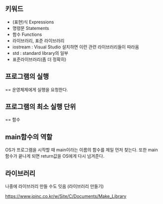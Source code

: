 ## 키워드

- (표현)식 Expressions
- 명령문 Statements
- 함수 Functions
- 라이브러리, 표준 라이브러리
- iostream : Visual Studio 설치하면 이런 관련 라이브러리들이 따라옴
- std :  standard library의 일부
- 표준라이브러리(좀 더 정확히)

## 프로그램의 실행

== 운영체제에게 실행을 요청한다.

## 프로그램의 최소 실행 단위

 == 함수

## main함수의 역할

OS가 프로그램을 시작할 때 main이라는 이름의 함수를 제일 먼저 찾는다. 또한
main함수가 끝나게 되면 return값을 OS에게 다시 넘겨준다.

## 라이브러리

나중에 라이브러리 만들 수도 잇음 (라이브러리 만들기)

https://www.joinc.co.kr/w/Site/C/Documents/Make_Library
